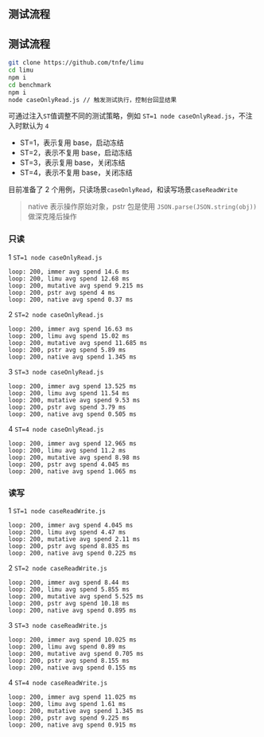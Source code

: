 ## 测试流程

## 测试流程

```bash
git clone https://github.com/tnfe/limu
cd limu
npm i
cd benchmark
npm i
node caseOnlyRead.js // 触发测试执行，控制台回显结果
```

可通过注入`ST`值调整不同的测试策略，例如 `ST=1 node caseOnlyRead.js`，不注入时默认为 `4`

- ST=1，表示复用 base，启动冻结
- ST=2，表示不复用 base，启动冻结
- ST=3，表示复用 base，关闭冻结
- ST=4，表示不复用 base，关闭冻结

目前准备了 2 个用例，只读场景`caseOnlyRead`，和读写场景`caseReadWrite`

> native 表示操作原始对象，pstr 包是使用 `JSON.parse(JSON.string(obj))` 做深克隆后操作

### 只读

1 `ST=1 node caseOnlyRead.js`

```
loop: 200, immer avg spend 14.6 ms
loop: 200, limu avg spend 12.68 ms
loop: 200, mutative avg spend 9.215 ms
loop: 200, pstr avg spend 4 ms
loop: 200, native avg spend 0.37 ms
```

2 `ST=2 node caseOnlyRead.js`

```
loop: 200, immer avg spend 16.63 ms
loop: 200, limu avg spend 15.02 ms
loop: 200, mutative avg spend 11.685 ms
loop: 200, pstr avg spend 5.89 ms
loop: 200, native avg spend 1.345 ms
```

3 `ST=3 node caseOnlyRead.js`

```
loop: 200, immer avg spend 13.525 ms
loop: 200, limu avg spend 11.54 ms
loop: 200, mutative avg spend 9.53 ms
loop: 200, pstr avg spend 3.79 ms
loop: 200, native avg spend 0.505 ms
```

4 `ST=4 node caseOnlyRead.js`

```
loop: 200, immer avg spend 12.965 ms
loop: 200, limu avg spend 11.2 ms
loop: 200, mutative avg spend 8.98 ms
loop: 200, pstr avg spend 4.045 ms
loop: 200, native avg spend 1.065 ms
```

### 读写

1 `ST=1 node caseReadWrite.js`

```
loop: 200, immer avg spend 4.045 ms
loop: 200, limu avg spend 4.47 ms
loop: 200, mutative avg spend 2.11 ms
loop: 200, pstr avg spend 8.835 ms
loop: 200, native avg spend 0.225 ms
```

2 `ST=2 node caseReadWrite.js`

```
loop: 200, immer avg spend 8.44 ms
loop: 200, limu avg spend 5.855 ms
loop: 200, mutative avg spend 5.525 ms
loop: 200, pstr avg spend 10.18 ms
loop: 200, native avg spend 0.895 ms
```

3 `ST=3 node caseReadWrite.js`

```
loop: 200, immer avg spend 10.025 ms
loop: 200, limu avg spend 0.89 ms
loop: 200, mutative avg spend 0.705 ms
loop: 200, pstr avg spend 8.155 ms
loop: 200, native avg spend 0.155 ms
```

4 `ST=4 node caseReadWrite.js`

```
loop: 200, immer avg spend 11.025 ms
loop: 200, limu avg spend 1.61 ms
loop: 200, mutative avg spend 1.345 ms
loop: 200, pstr avg spend 9.225 ms
loop: 200, native avg spend 0.915 ms
```
